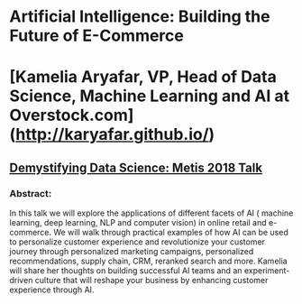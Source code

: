 # Artificial Intelligence: Building the Future of E-Commerce

# [Kamelia Aryafar, VP, Head of Data Science, Machine Learning and AI at Overstock.com] (http://karyafar.github.io/)

## [Demystifying Data Science: Metis 2018 Talk ](https://www.thisismetis.com/demystifying-data-science)


### Abstract:
In this talk we will explore the applications of different facets of AI ( machine learning, deep learning, NLP and computer vision) in online retail and e-commerce. We will walk through practical examples of how AI can be used to personalize customer experience and revolutionize your customer journey through personalized marketing campaigns, personalized recommendations, supply chain, CRM, reranked search and more. Kamelia will share her thoughts on building successful AI teams and an experiment-driven culture that will reshape your business by enhancing customer experience through AI.
